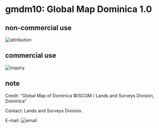 # gmdm10: Global Map Dominica 1.0
## non-commercial use
![attribution](https://globalmaps.github.io/globalmaps/attribution.png)
## commercial use
![inquiry](https://globalmaps.github.io/globalmaps/inquiry.png)

## note
Credit: "Global Map of Dominica ©ISCGM / Lands and Surveys Division, Dominica"

Contact: Lands and Surveys Division.

E-mail: ![email](https://www.iscgm.org/gmd/images/email/dominica.png)
